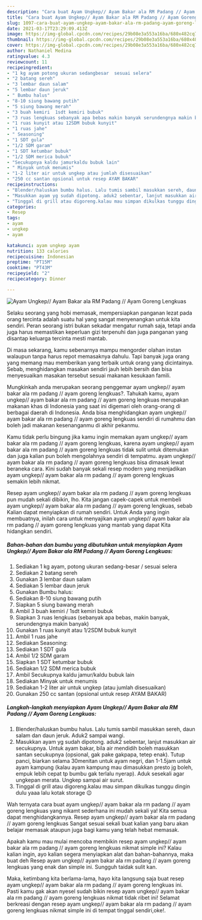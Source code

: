 ```yaml
---
description: "Cara buat Ayam Ungkep// Ayam Bakar ala RM Padang // Ayam Goreng Lengkuas yang lezat Untuk Jualan"
title: "Cara buat Ayam Ungkep// Ayam Bakar ala RM Padang // Ayam Goreng Lengkuas yang lezat Untuk Jualan"
slug: 1097-cara-buat-ayam-ungkep-ayam-bakar-ala-rm-padang-ayam-goreng-lengkuas-yang-lezat-untuk-jualan
date: 2021-03-17T23:29:09.413Z
image: https://img-global.cpcdn.com/recipes/29b08e3a553a16ba/680x482cq70/ayam-ungkep-ayam-bakar-ala-rm-padang-ayam-goreng-lengkuas-foto-resep-utama.jpg
thumbnail: https://img-global.cpcdn.com/recipes/29b08e3a553a16ba/680x482cq70/ayam-ungkep-ayam-bakar-ala-rm-padang-ayam-goreng-lengkuas-foto-resep-utama.jpg
cover: https://img-global.cpcdn.com/recipes/29b08e3a553a16ba/680x482cq70/ayam-ungkep-ayam-bakar-ala-rm-padang-ayam-goreng-lengkuas-foto-resep-utama.jpg
author: Nathaniel Medina
ratingvalue: 4.3
reviewcount: 11
recipeingredient:
- "1 kg ayam potong ukuran sedangbesar  sesuai selera"
- "2 batang sereh"
- "3 lembar daun salam"
- "5 lembar daun jeruk"
- " Bumbu halus"
- "8-10 siung bawang putih"
- "5 siung bawang merah"
- "3 buah kemiri  1sdt kemiri bubuk"
- "3 ruas lengkuas sebanyak apa bebas makin banyak serundengnya makin banyak"
- "1 ruas kunyit atau 12SDM bubuk kunyit"
- "1 ruas jahe"
- " Seasoning"
- "1 SDT gula"
- "1/2 SDM garam"
- "1 SDT ketumbar bubuk"
- "1/2 SDM merica bubuk"
- "Secukupnya kaldu jamurkaldu bubuk lain"
- " Minyak untuk menumis"
- "1-2 liter air untuk ungkep atau jumlah disesuaikan"
- "250 cc santan opsional untuk resep AYAM BAKAR"
recipeinstructions:
- "Blender/haluskan bumbu halus. Lalu tumis sambil masukkan sereh, daun salam dan daun jeruk. Aduk2 sampai wangi."
- "Masukkan ayam yg sudah dipotong. aduk2 sebentar, lanjut masukkan air secukupnya. Untuk ayam bakar, bila air mendidih boleh masukkan santan secukupnya (opsional, gak pake gakpapa, tetep enak). Tutup panci, biarkan selama 30menitan untuk ayam negri, dan 1-1.5jam untuk ayam kampung (kalau ayam kampung mau dimasukkan presto jg boleh, empuk lebih cepat tp bumbu gak terlalu nyerap). Aduk sesekali agar ungkepan merata. Ungkep sampai air surut."
- "Tinggal di grill atau digoreng.kalau mau simpan dikulkas tunggu dingin dulu yaaa lalu kotak storage 😉"
categories:
- Resep
tags:
- ayam
- ungkep
- ayam

katakunci: ayam ungkep ayam 
nutrition: 133 calories
recipecuisine: Indonesian
preptime: "PT15M"
cooktime: "PT43M"
recipeyield: "2"
recipecategory: Dinner

---
```



![Ayam Ungkep// Ayam Bakar ala RM Padang // Ayam Goreng Lengkuas](https://img-global.cpcdn.com/recipes/29b08e3a553a16ba/680x482cq70/ayam-ungkep-ayam-bakar-ala-rm-padang-ayam-goreng-lengkuas-foto-resep-utama.jpg)

Selaku seorang yang hobi memasak, mempersiapkan panganan lezat pada orang tercinta adalah suatu hal yang sangat menyenangkan untuk kita sendiri. Peran seorang istri bukan sekadar mengatur rumah saja, tetapi anda juga harus memastikan keperluan gizi terpenuhi dan juga panganan yang disantap keluarga tercinta mesti mantab.

Di masa  sekarang, kamu sebenarnya mampu mengorder olahan instan walaupun tanpa harus repot memasaknya dahulu. Tapi banyak juga orang yang memang mau memberikan yang terbaik untuk orang yang dicintainya. Sebab, menghidangkan masakan sendiri jauh lebih bersih dan bisa menyesuaikan masakan tersebut sesuai makanan kesukaan famili. 



Mungkinkah anda merupakan seorang penggemar ayam ungkep// ayam bakar ala rm padang // ayam goreng lengkuas?. Tahukah kamu, ayam ungkep// ayam bakar ala rm padang // ayam goreng lengkuas merupakan makanan khas di Indonesia yang saat ini digemari oleh orang-orang di berbagai daerah di Indonesia. Anda bisa menghidangkan ayam ungkep// ayam bakar ala rm padang // ayam goreng lengkuas sendiri di rumahmu dan boleh jadi makanan kesenanganmu di akhir pekanmu.

Kamu tidak perlu bingung jika kamu ingin memakan ayam ungkep// ayam bakar ala rm padang // ayam goreng lengkuas, karena ayam ungkep// ayam bakar ala rm padang // ayam goreng lengkuas tidak sulit untuk ditemukan dan juga kalian pun boleh mengolahnya sendiri di tempatmu. ayam ungkep// ayam bakar ala rm padang // ayam goreng lengkuas bisa dimasak lewat beraneka cara. Kini sudah banyak sekali resep modern yang menjadikan ayam ungkep// ayam bakar ala rm padang // ayam goreng lengkuas semakin lebih nikmat.

Resep ayam ungkep// ayam bakar ala rm padang // ayam goreng lengkuas pun mudah sekali dibikin, lho. Kita jangan capek-capek untuk membeli ayam ungkep// ayam bakar ala rm padang // ayam goreng lengkuas, sebab Kalian dapat menyiapkan di rumah sendiri. Untuk Anda yang ingin membuatnya, inilah cara untuk menyajikan ayam ungkep// ayam bakar ala rm padang // ayam goreng lengkuas yang mantab yang dapat Kita hidangkan sendiri.

<!--inarticleads1-->

##### Bahan-bahan dan bumbu yang dibutuhkan untuk menyiapkan Ayam Ungkep// Ayam Bakar ala RM Padang // Ayam Goreng Lengkuas:

1. Sediakan 1 kg ayam, potong ukuran sedang-besar / sesuai selera
1. Sediakan 2 batang sereh
1. Gunakan 3 lembar daun salam
1. Sediakan 5 lembar daun jeruk
1. Gunakan  Bumbu halus:
1. Sediakan 8-10 siung bawang putih
1. Siapkan 5 siung bawang merah
1. Ambil 3 buah kemiri / 1sdt kemiri bubuk
1. Siapkan 3 ruas lengkuas (sebanyak apa bebas, makin banyak, serundengnya makin banyak)
1. Gunakan 1 ruas kunyit atau 1/2SDM bubuk kunyit
1. Ambil 1 ruas jahe
1. Sediakan  Seasoning:
1. Sediakan 1 SDT gula
1. Ambil 1/2 SDM garam
1. Siapkan 1 SDT ketumbar bubuk
1. Sediakan 1/2 SDM merica bubuk
1. Ambil Secukupnya kaldu jamur/kaldu bubuk lain
1. Sediakan  Minyak untuk menumis
1. Sediakan 1-2 liter air untuk ungkep (atau jumlah disesuaikan)
1. Gunakan 250 cc santan (opsional untuk resep AYAM BAKAR)




<!--inarticleads2-->

##### Langkah-langkah menyiapkan Ayam Ungkep// Ayam Bakar ala RM Padang // Ayam Goreng Lengkuas:

1. Blender/haluskan bumbu halus. Lalu tumis sambil masukkan sereh, daun salam dan daun jeruk. Aduk2 sampai wangi.
1. Masukkan ayam yg sudah dipotong. aduk2 sebentar, lanjut masukkan air secukupnya. Untuk ayam bakar, bila air mendidih boleh masukkan santan secukupnya (opsional, gak pake gakpapa, tetep enak). Tutup panci, biarkan selama 30menitan untuk ayam negri, dan 1-1.5jam untuk ayam kampung (kalau ayam kampung mau dimasukkan presto jg boleh, empuk lebih cepat tp bumbu gak terlalu nyerap). Aduk sesekali agar ungkepan merata. Ungkep sampai air surut.
1. Tinggal di grill atau digoreng.kalau mau simpan dikulkas tunggu dingin dulu yaaa lalu kotak storage 😉




Wah ternyata cara buat ayam ungkep// ayam bakar ala rm padang // ayam goreng lengkuas yang nikamt sederhana ini mudah sekali ya! Kita semua dapat menghidangkannya. Resep ayam ungkep// ayam bakar ala rm padang // ayam goreng lengkuas Sangat sesuai sekali buat kalian yang baru akan belajar memasak ataupun juga bagi kamu yang telah hebat memasak.

Apakah kamu mau mulai mencoba membikin resep ayam ungkep// ayam bakar ala rm padang // ayam goreng lengkuas nikmat simple ini? Kalau kalian ingin, ayo kalian segera menyiapkan alat dan bahan-bahannya, maka buat deh Resep ayam ungkep// ayam bakar ala rm padang // ayam goreng lengkuas yang enak dan simple ini. Sungguh taidak sulit kan. 

Maka, ketimbang kita berlama-lama, hayo kita langsung saja buat resep ayam ungkep// ayam bakar ala rm padang // ayam goreng lengkuas ini. Pasti kamu gak akan nyesel sudah bikin resep ayam ungkep// ayam bakar ala rm padang // ayam goreng lengkuas nikmat tidak ribet ini! Selamat berkreasi dengan resep ayam ungkep// ayam bakar ala rm padang // ayam goreng lengkuas nikmat simple ini di tempat tinggal sendiri,oke!.

